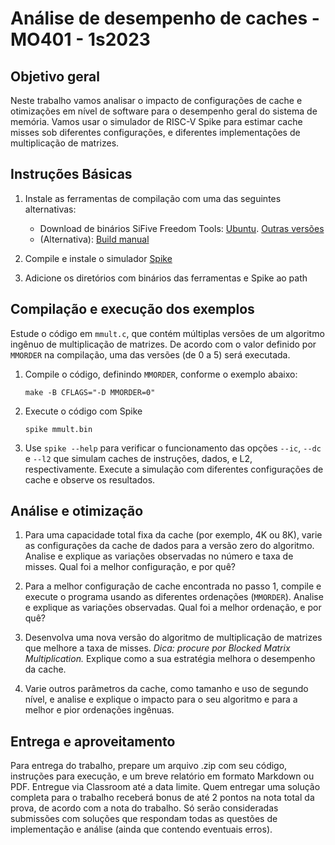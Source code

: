 # Análise de desempenho de caches - MO401 - 1s2023

## Objetivo geral

Neste trabalho vamos analisar o impacto de configurações de cache e otimizações em nível de software para o desempenho geral do sistema de memória. Vamos usar o simulador de RISC-V Spike para estimar cache misses sob diferentes configurações, e diferentes implementações de multiplicação de matrizes.

## Instruções Básicas


1. Instale as ferramentas de compilação com uma das seguintes alternativas:
   - Download de binários SiFive Freedom Tools: [Ubuntu](https://static.dev.sifive.com/dev-tools/freedom-tools/v2020.12/riscv64-unknown-elf-toolchain-10.2.0-2020.12.8-x86_64-linux-ubuntu14.tar.gz). [Outras versões](https://github.com/sifive/freedom-tools/releases/tag/v2020.12.0)
   - (Alternativa): [Build manual](https://github.com/riscv-collab/riscv-gnu-toolchain)

2. Compile e instale o simulador [Spike](https://github.com/riscv-software-src/riscv-isa-sim)

3. Adicione os diretórios com binários das ferramentas e Spike ao path

## Compilação e execução dos exemplos

Estude o código em `mmult.c`, que contém múltiplas versões de um algoritmo ingênuo de multiplicação de matrizes. De acordo com o valor definido por `MMORDER` na compilação, uma das versões (de 0 a 5) será executada.

1. Compile o código, definindo `MMORDER`, conforme o exemplo abaixo:

   `make -B CFLAGS="-D MMORDER=0"`

2. Execute o código com Spike

   `spike mmult.bin`

3. Use `spike --help` para verificar o funcionamento das opções ``--ic``,  ``--dc`` e  ``--l2`` que simulam caches de instruções, dados, e L2, respectivamente. Execute a simulação com diferentes configurações de cache e observe os resultados.


## Análise e otimização

1. Para uma capacidade total fixa da cache (por exemplo, 4K ou 8K), varie as configurações da cache de dados para a versão zero do algoritmo. Analise e explique as variações observadas no número e taxa de misses. Qual foi a melhor configuração, e por quê? 

2. Para a melhor configuração de cache encontrada no passo 1, compile e execute o programa usando as diferentes ordenações (`MMORDER`). Analise e explique as variações observadas. Qual foi a melhor ordenação, e por quê? 

3. Desenvolva uma nova versão do algoritmo de multiplicação de matrizes que melhore a taxa de misses. _Dica: procure por Blocked Matrix Multiplication._ Explique como a sua estratégia melhora o desempenho da cache.

4. Varie outros parâmetros da cache, como tamanho e uso de segundo nível, e analise e explique o impacto para o seu algoritmo e para a melhor e pior ordenações ingênuas. 


## Entrega e aproveitamento

Para entrega do trabalho, prepare um arquivo .zip com seu código, instruções para execução, e um breve relatório em formato Markdown ou PDF. Entregue via Classroom até a data limite. Quem entregar uma solução completa para o trabalho receberá bonus de até 2 pontos na nota total da prova, de acordo com a nota do trabalho. Só serão consideradas submissões com soluções que respondam todas as questões de implementação e análise (ainda que contendo eventuais erros).

